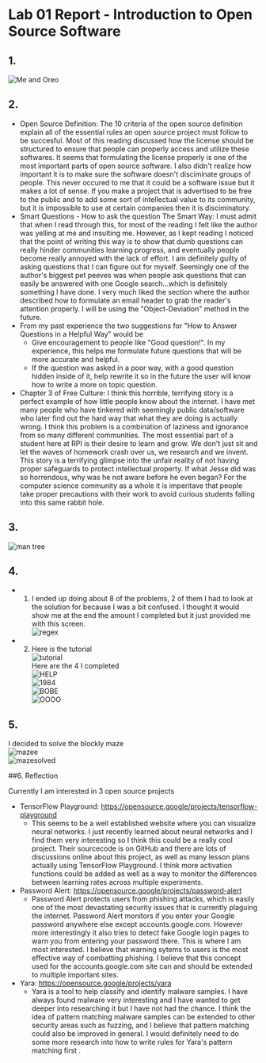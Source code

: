 # Lab 01 Report - Introduction to Open Source Software

## 1.

![Me and Oreo](/Images/discord.jpg)


## 2.
* Open Source Definition: The 10 criteria of the open source definition explain all of the essential rules an open source project must follow to be succesful. Most of this reading discussed how the license should be structured to ensure that people can properly access and utilize these softwares. It seems that formulating the license properly is one of the most important parts of open source software. I also didn't realize how important it is to make sure the software doesn't disciminate groups of people. This never occured to me that it could be a software issue but it makes a lot of sense. If you make a project that is advertised to be free to the public and to add some sort of intellectual value to its community, but it is impossible to use at certain companies then it is disciminatory.
* Smart Questions - How to ask the question The Smart Way: I must admit that when I read through this, for most of the reading I felt like the author was yelling at me and insulting me. However, as I kept reading I noticed that the point of writing this way is to show that dumb questions can really hinder communities learning progress, and eventually people become really annoyed with the lack of effort. I am definitely guilty of asking questions that I can figure out for myself. Seemingly one of the author's biggest pet peeves was when people ask questions that can easily be answered with one Google search...which is definitely something I have done. I very much liked the section where the author described how to formulate an email header to grab the reader's attention properly. I will be using the "Object-Deviation" method in the future.
* From my past experience the two suggestions for "How to Answer Questions in a Helpful Way" would be
  - Give encouragement to people like "Good question!". In my experience, this helps me formulate future questions that will be more accurate and helpful.
  - If the question was asked in a poor way, with a good question hidden inside of it, help rewrite it so in the future the user will know how to write a more on topic question.
* Chapter 3 of Free Culture: I think this horrible, terrifying story is a perfect example of how little people know about the internet. I have met many people who have tinkered with seemingly public data/software who later find out the hard way that what they are doing is actually wrong. I think this problem is a combination of laziness and ignorance from so many different communities. The most essential part of a student here at RPI is their desire to learn and grow. We don't just sit and let the waves of homework crash over us, we research and we invent. This story is a terrifying glimpse into the unfair reality of not having proper safeguards to protect intellectual property. If what Jesse did was so horrendous, why was he not aware before he even began? For the computer science community as a whole it is imperitave that people take proper precautions with their work to avoid curious students falling into this same rabbit hole.

## 3.
![man tree](/Images/mantree.png)

## 4.
* 1. I ended up doing about 8 of the problems, 2 of them I had to look at the solution for because I was a bit confused. I thought it would show me at the end the amount I completed but it just provided me with this screen.  
![regex](/Images/regex.png)

* 2. Here is the tutorial  
![tutorial](/Images/tutorial.png)  
Here are the 4 I completed  
![HELP](/Images/help.png)  
![1984](/Images/1984.png)  
![BOBE](/Images/bobe.png)  
![OOOO](/Images/oooo.png)  

## 5.
I decided to solve the blockly maze  
![mazee](/Images/mazee.png)  
![mazesolved](/Images/mazesolved.png)


##6. Reflection

Currently I am interested in 3 open source projects
* TensorFlow Playground: https://opensource.google/projects/tensorflow-playground
  - This seems to be a well established website where you can visualize neural networks. I just recently learned about neural networks and I find them very interesting so I think this could be a really cool project. Their sourcecode is on GitHub and there are lots of discussions online about this project, as well as many lesson plans actually using TensorFlow Playground. I think more activation functions could be added as well as a way to monitor the differences between learning rates across multiple experiments.
* Password Alert: https://opensource.google/projects/password-alert
  - Password Alert protects users from phishing attacks, which is easily one of the most devastating security issues that is currently plaguing the internet. Password Alert monitors if you enter your Google password anywhere else except accounts.google.com. However more interestingly it also tries to detect fake Google login pages to warn you from entering your password there. This is where I am most interested. I believe that warning sytems to users is the most effective way of combatting phishing. I believe that this concept used for the accounts.google.com site can and should be extended to multiple important sites.
* Yara: https://opensource.google/projects/yara
  - Yara is a tool to help classify and identify malware samples. I have always found malware very interesting and I have wanted to get deeper into researching it but I have not had the chance. I think the idea of pattern matching malware samples can be extended to other security areas such as fuzzing, and I believe that pattern matching could also be improved in general. I would definitely need to do some more research into how to write rules for Yara's pattern matching first .
